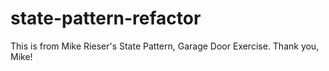 # state-pattern-refactor
This is from Mike Rieser's State Pattern, Garage Door Exercise.
Thank you, Mike!
